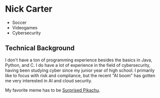 # Nick Carter

* Soccer
* Videogames
* Cybersecurity

## Technical Background
I don't have a ton of programming experience besides the basics in Java, Python, and C. I do have a lot of experience in the field of cybersecurity, having been studying cyber since my junior year of high school. I primarily like to focus with risk and compliance, but the recent "AI boom" has gotten me very interested in AI and cloud security.


My favorite meme has to be [Surprised Pikachu](https://media.wired.com/photos/5f87340d114b38fa1f8339f9/master/w_1600,c_limit/Ideas_Surprised_Pikachu_HD.jpg).
